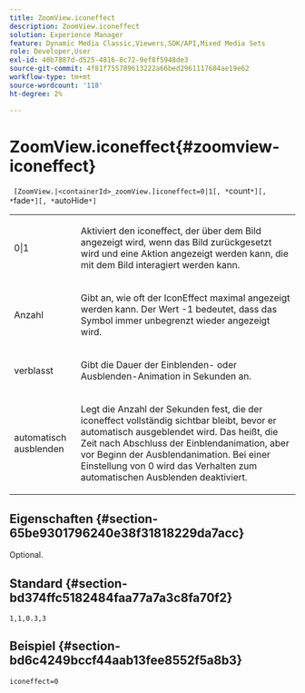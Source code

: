 ```yaml
---
title: ZoomView.iconeffect
description: ZoomView.iconeffect
solution: Experience Manager
feature: Dynamic Media Classic,Viewers,SDK/API,Mixed Media Sets
role: Developer,User
exl-id: 40b7887d-d525-4816-8c72-9ef8f5948de3
source-git-commit: 4f81f755789613222a66bed2961117604ae19e62
workflow-type: tm+mt
source-wordcount: '118'
ht-degree: 2%

---
```


# ZoomView.iconeffect{#zoomview-iconeffect}

` [ZoomView.|<containerId>_zoomView.]iconeffect=0|1[, *`count`*][, *`fade`*][, *`autoHide`*]`

<table id="table_6CAA904E976A41BD994D8926F46F0BAF"> 
 <tbody> 
  <tr> 
   <td colname="col1"> <p> <span class="codeph"> 0|1</span> </p> </td> 
   <td colname="col2"> <p> Aktiviert den <span class="codeph"> iconeffect</span>, der über dem Bild angezeigt wird, wenn das Bild zurückgesetzt wird und eine Aktion angezeigt werden kann, die mit dem Bild interagiert werden kann. </p> </td> 
  </tr> 
  <tr> 
   <td colname="col1"> <p> <span class="codeph"><span class="varname"> Anzahl</span></span> </p> </td> 
   <td colname="col2"> <p> Gibt an, wie oft der <span class="codeph"> IconEffect</span> maximal angezeigt werden kann. Der Wert <span class="codeph"> -1</span> bedeutet, dass das Symbol immer unbegrenzt wieder angezeigt wird. </p> </td> 
  </tr> 
  <tr> 
   <td colname="col1"> <p><span class="codeph"><span class="varname"> verblasst</span></span> </p> </td> 
   <td colname="col2"> <p>Gibt die Dauer der Einblenden- oder Ausblenden-Animation in Sekunden an. </p> </td> 
  </tr> 
  <tr> 
   <td colname="col1"> <p><span class="codeph"><span class="varname"> automatisch ausblenden</span></span> </p> </td> 
   <td colname="col2"> <p>Legt die Anzahl der Sekunden fest, die der <span class="codeph"> iconeffect</span> vollständig sichtbar bleibt, bevor er automatisch ausgeblendet wird. Das heißt, die Zeit nach Abschluss der Einblendanimation, aber vor Beginn der Ausblendanimation. Bei einer Einstellung von <span class="codeph"> 0</span> wird das Verhalten zum automatischen Ausblenden deaktiviert. </p> </td> 
  </tr> 
 </tbody> 
</table>

## Eigenschaften {#section-65be9301796240e38f31818229da7acc}

Optional.

## Standard {#section-bd374ffc5182484faa77a7a3c8fa70f2}

`1,1,0.3,3`

## Beispiel {#section-bd6c4249bccf44aab13fee8552f5a8b3}

`iconeffect=0`
